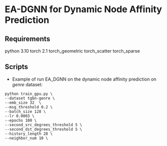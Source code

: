 # EA-DGNN for Dynamic Node Affinity Prediction

## Requirements
python 3.10
torch 2.1
torch_geometric
torch_scatter 
torch_sparse
## Scripts
* Example of run EA_DGNN on the dynamic node affinity prediction on *genre* dataset:
```
python train_gpu.py \
--dataset tgbn-genre \
--emb_size 32  \
--msg_threshold 0.2 \
--batch_size 128 \
--lr 0.0003 \
--epochs 100 \
--second_src_degrees_threshold 5 \
--second_dst_degrees_threshold 5 \
--history_length 28 \
--neighbor_num 10 \
```
